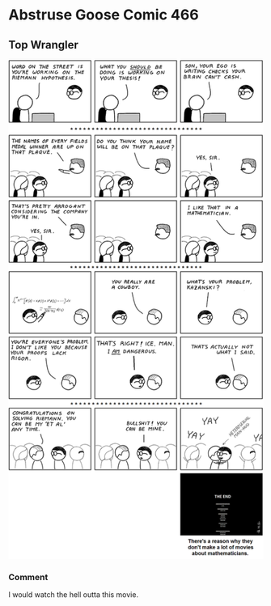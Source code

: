 # Abstruse Goose Comic 466
## Top Wrangler

![image](i_feel_the_need_the_need_for_nontrivial_zeros_of_the_Riemann_zeta_function.png)
### Comment
I would watch the hell outta this movie.
